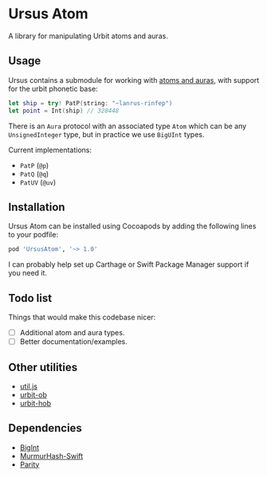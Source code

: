 # Ursus Atom

A library for manipulating Urbit atoms and auras.

## Usage

Ursus contains a submodule for working with [atoms and auras](https://urbit.org/docs/tutorials/hoon/atoms-auras-and-simple-cell-types/), with support for the urbit phonetic base:

```swift
let ship = try! PatP(string: "~lanrus-rinfep")
let point = Int(ship) // 328448
```

There is an `Aura` protocol with an associated type `Atom` which can be any `UnsignedInteger` type, but in practice we use `BigUInt` types.

Current implementations:

- `PatP` (`@p`)
- `PatQ` (`@q`)
- `PatUV` (`@uv`)

## Installation

Ursus Atom can be installed using Cocoapods by adding the following lines to your podfile:

```ruby
pod 'UrsusAtom', '~> 1.0'
```

I can probably help set up Carthage or Swift Package Manager support if you need it.

## Todo list

Things that would make this codebase nicer:

- [ ] Additional atom and aura types.
- [ ] Better documentation/examples.

## Other utilities

- [util.js](https://github.com/urbit/urbit/blob/master/pkg/interface/src/lib/util.js)
- [urbit-ob](https://github.com/urbit/urbit-ob)
- [urbit-hob](https://github.com/urbit/urbit-hob)

## Dependencies

- [BigInt](https://github.com/attaswift/BigInt)
- [MurmurHash-Swift](https://github.com/daisuke-t-jp/MurmurHash-Swift)
- [Parity](https://github.com/dclelland/Parity)
